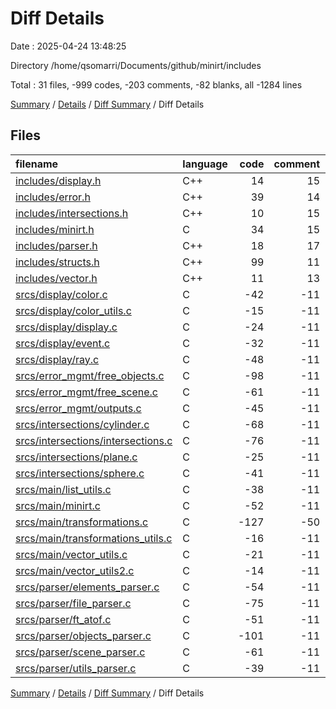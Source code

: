 # Diff Details

Date : 2025-04-24 13:48:25

Directory /home/qsomarri/Documents/github/minirt/includes

Total : 31 files,  -999 codes, -203 comments, -82 blanks, all -1284 lines

[Summary](results.md) / [Details](details.md) / [Diff Summary](diff.md) / Diff Details

## Files
| filename | language | code | comment | blank | total |
| :--- | :--- | ---: | ---: | ---: | ---: |
| [includes/display.h](/includes/display.h) | C++ | 14 | 15 | 13 | 42 |
| [includes/error.h](/includes/error.h) | C++ | 39 | 14 | 15 | 68 |
| [includes/intersections.h](/includes/intersections.h) | C++ | 10 | 15 | 9 | 34 |
| [includes/minirt.h](/includes/minirt.h) | C | 34 | 15 | 16 | 65 |
| [includes/parser.h](/includes/parser.h) | C++ | 18 | 17 | 20 | 55 |
| [includes/structs.h](/includes/structs.h) | C++ | 99 | 11 | 18 | 128 |
| [includes/vector.h](/includes/vector.h) | C++ | 11 | 13 | 11 | 35 |
| [srcs/display/color.c](/srcs/display/color.c) | C | -42 | -11 | -8 | -61 |
| [srcs/display/color\_utils.c](/srcs/display/color_utils.c) | C | -15 | -11 | -5 | -31 |
| [srcs/display/display.c](/srcs/display/display.c) | C | -24 | -11 | -5 | -40 |
| [srcs/display/event.c](/srcs/display/event.c) | C | -32 | -11 | -7 | -50 |
| [srcs/display/ray.c](/srcs/display/ray.c) | C | -48 | -11 | -6 | -65 |
| [srcs/error\_mgmt/free\_objects.c](/srcs/error_mgmt/free_objects.c) | C | -98 | -11 | -8 | -117 |
| [srcs/error\_mgmt/free\_scene.c](/srcs/error_mgmt/free_scene.c) | C | -61 | -11 | -6 | -78 |
| [srcs/error\_mgmt/outputs.c](/srcs/error_mgmt/outputs.c) | C | -45 | -11 | -7 | -63 |
| [srcs/intersections/cylinder.c](/srcs/intersections/cylinder.c) | C | -68 | -11 | -10 | -89 |
| [srcs/intersections/intersections.c](/srcs/intersections/intersections.c) | C | -76 | -11 | -9 | -96 |
| [srcs/intersections/plane.c](/srcs/intersections/plane.c) | C | -25 | -11 | -4 | -40 |
| [srcs/intersections/sphere.c](/srcs/intersections/sphere.c) | C | -41 | -11 | -6 | -58 |
| [srcs/main/list\_utils.c](/srcs/main/list_utils.c) | C | -38 | -11 | -8 | -57 |
| [srcs/main/minirt.c](/srcs/main/minirt.c) | C | -52 | -11 | -7 | -70 |
| [srcs/main/transformations.c](/srcs/main/transformations.c) | C | -127 | -50 | -20 | -197 |
| [srcs/main/transformations\_utils.c](/srcs/main/transformations_utils.c) | C | -16 | -11 | -5 | -32 |
| [srcs/main/vector\_utils.c](/srcs/main/vector_utils.c) | C | -21 | -11 | -7 | -39 |
| [srcs/main/vector\_utils2.c](/srcs/main/vector_utils2.c) | C | -14 | -11 | -5 | -30 |
| [srcs/parser/elements\_parser.c](/srcs/parser/elements_parser.c) | C | -54 | -11 | -8 | -73 |
| [srcs/parser/file\_parser.c](/srcs/parser/file_parser.c) | C | -75 | -11 | -8 | -94 |
| [srcs/parser/ft\_atof.c](/srcs/parser/ft_atof.c) | C | -51 | -11 | -8 | -70 |
| [srcs/parser/objects\_parser.c](/srcs/parser/objects_parser.c) | C | -101 | -11 | -11 | -123 |
| [srcs/parser/scene\_parser.c](/srcs/parser/scene_parser.c) | C | -61 | -11 | -8 | -80 |
| [srcs/parser/utils\_parser.c](/srcs/parser/utils_parser.c) | C | -39 | -11 | -8 | -58 |

[Summary](results.md) / [Details](details.md) / [Diff Summary](diff.md) / Diff Details